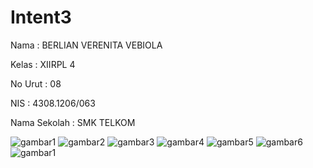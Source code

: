 # Intent3

Nama  : BERLIAN VERENITA VEBIOLA 

Kelas : XIIRPL 4

No Urut : 08 

NIS  : 4308.1206/063

Nama Sekolah : SMK TELKOM 


![gambar1](https://github.com/BerlianVerenita/Intent3/blob/master/Screenshot_2016-11-07-16-46-33.png)
![gambar2](https://github.com/BerlianVerenita/Intent3/blob/master/Screenshot_2016-11-07-16-46-38.png)
![gambar3](https://github.com/BerlianVerenita/Intent3/blob/master/Screenshot_2016-11-07-16-46-47.png)
![gambar4](https://github.com/BerlianVerenita/Intent3/blob/master/Screenshot_2016-11-07-16-47-16.png)
![gambar5](https://github.com/BerlianVerenita/Intent3/blob/master/Screenshot_2016-11-07-16-48-00.png)
![gambar6](https://github.com/BerlianVerenita/Intent3/blob/master/Screenshot_2016-11-07-16-48-00.png)
![gambar1](https://github.com/BerlianVerenita/Intent3/blob/master/Screenshot_2016-11-07-16-48-03.png)
